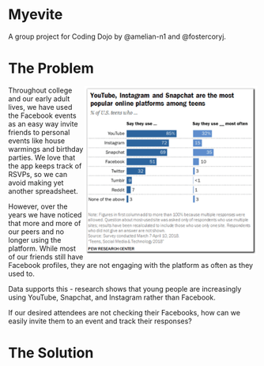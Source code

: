 # Myevite

A group project for Coding Dojo by @amelian-n1 and @fostercoryj.

# The Problem

<img align="right" src="/images/facebook_data.png" width="350" />

Throughout college and our early adult lives, we have used the Facebook events as an easy way invite friends to personal events like house warmings and birthday parties. We love that the app keeps track of RSVPs, so we can avoid making yet another spreadsheet.

However, over the years we have noticed that more and more of our peers and no longer using the platform. While most of our friends still have Facebook profiles, they are not engaging with the platform as often as they used to.

Data supports this - research shows that young people are increasingly using YouTube, Snapchat, and Instagram rather than Facebook.

If our desired attendees are not checking their Facebooks, how can we easily invite them to an event and track their responses?

# The Solution


